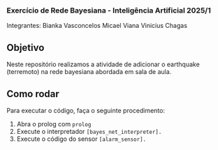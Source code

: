 ### Exercício de Rede Bayesiana - Inteligência Artificial 2025/1

Integrantes:
Bianka Vasconcelos
Micael Viana
Vinicius Chagas

## Objetivo
Neste repositório realizamos a atividade de adicionar o earthquake (terremoto) na rede bayesiana abordada em sala de aula.

## Como rodar
Para executar o código, faça o seguinte procedimento:
1. Abra o prolog com `prolog`
2. Execute o interpretador `[bayes_net_interpreter].`
3. Execute o código do sensor `[alarm_sensor].`
